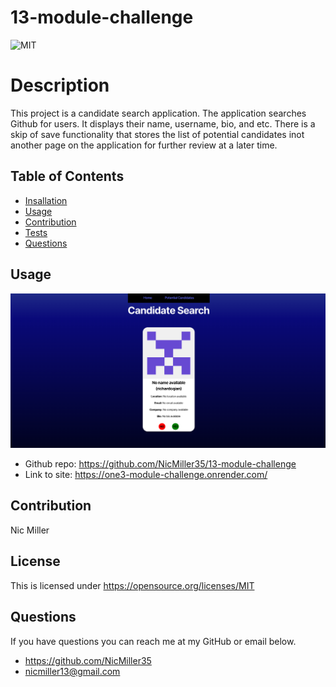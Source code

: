 # 13-module-challenge
![MIT](https://img.shields.io/badge/License-MIT-yellow.svg)
# Description
This project is a candidate search application. The application searches Github for users. It displays their name, username, bio, and etc. There is a skip of save functionality that stores the list of potential candidates inot another page on the application for further review at a later time. 
## Table of Contents
- [Insallation](#installation)
- [Usage](#usage)
- [Contribution](#contribution)
- [Tests](#tests)
- [Questions](#questions)
## Usage
![alt text](src/assets/screen.png)
- Github repo: <https://github.com/NicMiller35/13-module-challenge>
- Link to site: <https://one3-module-challenge.onrender.com/>
## Contribution
Nic Miller



## License
This is licensed under <https://opensource.org/licenses/MIT>
## Questions
If you have questions you can reach me at my GitHub or email below.
- <https://github.com/NicMiller35>
- nicmiller13@gmail.com